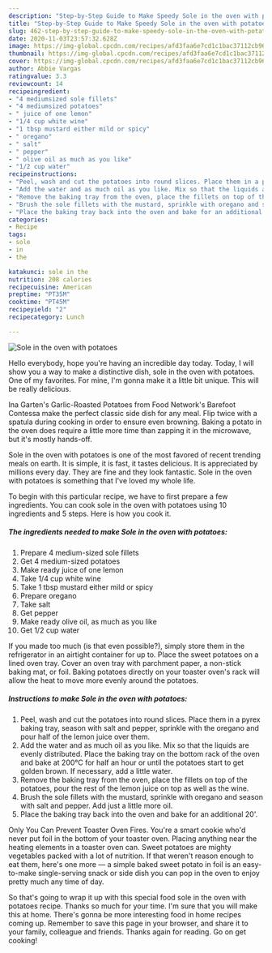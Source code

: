 ```yaml
---
description: "Step-by-Step Guide to Make Speedy Sole in the oven with potatoes"
title: "Step-by-Step Guide to Make Speedy Sole in the oven with potatoes"
slug: 462-step-by-step-guide-to-make-speedy-sole-in-the-oven-with-potatoes
date: 2020-11-03T23:57:32.628Z
image: https://img-global.cpcdn.com/recipes/afd3faa6e7cd1c1bac37112cb96bca91/751x532cq70/sole-in-the-oven-with-potatoes-recipe-main-photo.jpg
thumbnail: https://img-global.cpcdn.com/recipes/afd3faa6e7cd1c1bac37112cb96bca91/751x532cq70/sole-in-the-oven-with-potatoes-recipe-main-photo.jpg
cover: https://img-global.cpcdn.com/recipes/afd3faa6e7cd1c1bac37112cb96bca91/751x532cq70/sole-in-the-oven-with-potatoes-recipe-main-photo.jpg
author: Abbie Vargas
ratingvalue: 3.3
reviewcount: 14
recipeingredient:
- "4 mediumsized sole fillets"
- "4 mediumsized potatoes"
- " juice of one lemon"
- "1/4 cup white wine"
- "1 tbsp mustard either mild or spicy"
- " oregano"
- " salt"
- " pepper"
- " olive oil as much as you like"
- "1/2 cup water"
recipeinstructions:
- "Peel, wash and cut the potatoes into round slices. Place them in a pyrex baking tray, season with salt and pepper, sprinkle with the oregano and pour half of the lemon juice over them."
- "Add the water and as much oil as you like. Mix so that the liquids are evenly distributed. Place the baking tray on the bottom rack of the oven and bake at 200°C for half an hour or until the potatoes start to get golden brown. If necessary, add a little water."
- "Remove the baking tray from the oven, place the fillets on top of the potatoes, pour the rest of the lemon juice on top as well as the wine."
- "Brush the sole fillets with the mustard, sprinkle with oregano and season with salt and pepper. Add just a little more oil."
- "Place the baking tray back into the oven and bake for an additional 20&#39;."
categories:
- Recipe
tags:
- sole
- in
- the

katakunci: sole in the 
nutrition: 208 calories
recipecuisine: American
preptime: "PT35M"
cooktime: "PT45M"
recipeyield: "2"
recipecategory: Lunch

---
```



![Sole in the oven with potatoes](https://img-global.cpcdn.com/recipes/afd3faa6e7cd1c1bac37112cb96bca91/751x532cq70/sole-in-the-oven-with-potatoes-recipe-main-photo.jpg)

Hello everybody, hope you're having an incredible day today. Today, I will show you a way to make a distinctive dish, sole in the oven with potatoes. One of my favorites. For mine, I'm gonna make it a little bit unique. This will be really delicious.

Ina Garten&#39;s Garlic-Roasted Potatoes from Food Network&#39;s Barefoot Contessa make the perfect classic side dish for any meal. Flip twice with a spatula during cooking in order to ensure even browning. Baking a potato in the oven does require a little more time than zapping it in the microwave, but it&#39;s mostly hands-off.

Sole in the oven with potatoes is one of the most favored of recent trending meals on earth. It is simple, it is fast, it tastes delicious. It is appreciated by millions every day. They are fine and they look fantastic. Sole in the oven with potatoes is something that I've loved my whole life.


To begin with this particular recipe, we have to first prepare a few ingredients. You can cook sole in the oven with potatoes using 10 ingredients and 5 steps. Here is how you cook it.

<!--inarticleads1-->

##### The ingredients needed to make Sole in the oven with potatoes:

1. Prepare 4 medium-sized sole fillets
1. Get 4 medium-sized potatoes
1. Make ready  juice of one lemon
1. Take 1/4 cup white wine
1. Take 1 tbsp mustard either mild or spicy
1. Prepare  oregano
1. Take  salt
1. Get  pepper
1. Make ready  olive oil, as much as you like
1. Get 1/2 cup water


If you made too much (is that even possible?), simply store them in the refrigerator in an airtight container for up to. Place the sweet potatoes on a lined oven tray. Cover an oven tray with parchment paper, a non-stick baking mat, or foil. Baking potatoes directly on your toaster oven&#39;s rack will allow the heat to move more evenly around the potatoes. 

<!--inarticleads2-->

##### Instructions to make Sole in the oven with potatoes:

1. Peel, wash and cut the potatoes into round slices. Place them in a pyrex baking tray, season with salt and pepper, sprinkle with the oregano and pour half of the lemon juice over them.
1. Add the water and as much oil as you like. Mix so that the liquids are evenly distributed. Place the baking tray on the bottom rack of the oven and bake at 200°C for half an hour or until the potatoes start to get golden brown. If necessary, add a little water.
1. Remove the baking tray from the oven, place the fillets on top of the potatoes, pour the rest of the lemon juice on top as well as the wine.
1. Brush the sole fillets with the mustard, sprinkle with oregano and season with salt and pepper. Add just a little more oil.
1. Place the baking tray back into the oven and bake for an additional 20&#39;.


Only You Can Prevent Toaster Oven Fires. You&#39;re a smart cookie who&#39;d never put foil in the bottom of your toaster oven. Placing anything near the heating elements in a toaster oven can. Sweet potatoes are mighty vegetables packed with a lot of nutrition. If that weren&#39;t reason enough to eat them, here&#39;s one more — a simple baked sweet potato in foil is an easy-to-make single-serving snack or side dish you can pop in the oven to enjoy pretty much any time of day. 

So that's going to wrap it up with this special food sole in the oven with potatoes recipe. Thanks so much for your time. I'm sure that you will make this at home. There's gonna be more interesting food in home recipes coming up. Remember to save this page in your browser, and share it to your family, colleague and friends. Thanks again for reading. Go on get cooking!
